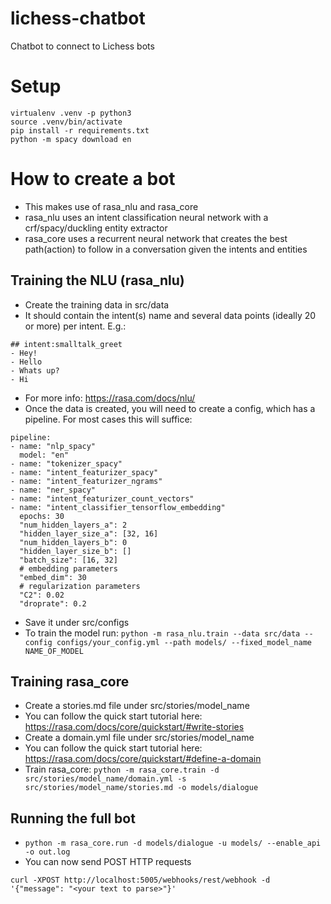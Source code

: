 # lichess-chatbot
Chatbot to connect to Lichess bots

# Setup
```
virtualenv .venv -p python3
source .venv/bin/activate
pip install -r requirements.txt
python -m spacy download en
```

# How to create a bot
- This makes use of rasa_nlu and rasa_core
- rasa_nlu uses an intent classification neural network with a crf/spacy/duckling entity extractor
- rasa_core uses a recurrent neural network that creates the best path(action) to follow in a conversation given the intents and entities

## Training the NLU (rasa_nlu)
- Create the training data in src/data
- It should contain the intent(s) name and several data points (ideally 20 or more) per intent. E.g.:
```
## intent:smalltalk_greet
- Hey!
- Hello
- Whats up?
- Hi
```
- For more info: https://rasa.com/docs/nlu/
- Once the data is created, you will need to create a config, which has a pipeline. For most cases this will suffice:
```
pipeline:
- name: "nlp_spacy"
  model: "en"
- name: "tokenizer_spacy"
- name: "intent_featurizer_spacy"
- name: "intent_featurizer_ngrams"
- name: "ner_spacy"
- name: "intent_featurizer_count_vectors"
- name: "intent_classifier_tensorflow_embedding"
  epochs: 30
  "num_hidden_layers_a": 2
  "hidden_layer_size_a": [32, 16]
  "num_hidden_layers_b": 0
  "hidden_layer_size_b": []
  "batch_size": [16, 32]
  # embedding parameters
  "embed_dim": 30
  # regularization parameters
  "C2": 0.02
  "droprate": 0.2
```
- Save it under src/configs
- To train the model run: ```python -m rasa_nlu.train --data src/data --config configs/your_config.yml --path models/ --fixed_model_name NAME_OF_MODEL```

## Training rasa_core
- Create a stories.md file under src/stories/model_name
- You can follow the quick start tutorial here: https://rasa.com/docs/core/quickstart/#write-stories
- Create a domain.yml file under src/stories/model_name
- You can follow the quick start tutorial here: https://rasa.com/docs/core/quickstart/#define-a-domain
- Train rasa_core: ```python -m rasa_core.train -d src/stories/model_name/domain.yml -s src/stories/model_name/stories.md -o models/dialogue```

## Running the full bot
- ```python -m rasa_core.run -d models/dialogue -u models/ --enable_api -o out.log```
- You can now send POST HTTP requests
```
curl -XPOST http://localhost:5005/webhooks/rest/webhook -d '{"message": "<your text to parse>"}'
```
